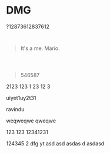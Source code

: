 # DMG

?12873612837612

```


```

> It's a me. Mario.

```



```

> 546587

2123
123
1
23
12
3

uiyet1uy2t31

ravindu

weqweqwe
qweqwe

123
123
12341231

124345
2
dfg
yt
asd
asd
asdas
d
asdasd
